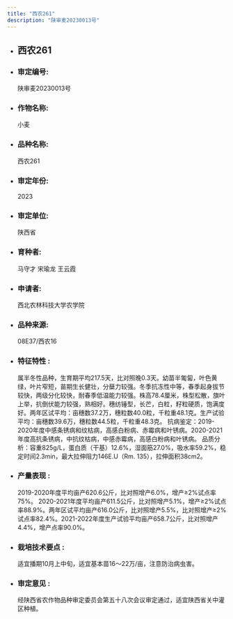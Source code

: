 ```yaml
---
title: "西农261"
description: "陕审麦20230013号"
---
```

* ## 西农261
* ###  审定编号:  
   陕审麦20230013号

*  ### 作物名称:  
   小麦

*   ###  品种名称: 
    西农261

*   ### 审定年份: 
    2023

*   ### 审定单位:  
    陕西省

*   ### 育种者:  
    马守才 宋瑜龙 王云霞

*   ### 申请者:  
    西北农林科技大学农学院

*   ### 品种来源:  
    08E37/西农16

*   ### 特征特性 : 
    属半冬性品种，生育期平均217.5天，比对照晚0.3天。幼苗半匍匐，叶色黄绿，叶片窄短，苗期生长健壮，分蘖力较强。冬季抗冻性中等，春季起身拔节较快，两级分化较快，耐春季低温能力较强。株高78.4厘米，株型松散，旗叶上举，抗倒伏能力较强，熟相好。穗纺锤型，长芒，白粒，籽粒硬质，饱满度好。两年区试平均：亩穗数37.2万，穗粒数40.0粒，千粒重48.1克。生产试验平均：亩穗数39.6万，穗粒数44.5粒，千粒重48.3克。
抗病鉴定：2019-2020年度中感条锈病和纹枯病，高感白粉病、赤霉病和叶锈病。2020-2021年度高抗条锈病，中抗纹枯病，中感赤霉病，高感白粉病和叶锈病。
品质分析：容重825g/L，蛋白质（干基）12.6%，湿面筋27.0%，吸水率59.2%，稳定时间2.3min，最大拉伸阻力146E.U（Rm. 135），拉伸面积38cm2。

*   ### 产量表现 : 
    2019-2020年度平均亩产620.6公斤，比对照增产6.0%，增产≥2%试点率75%。
2020-2021年度平均亩产611.5公斤，比对照增产5.1%，增产≥2%试点率88.9%。两年区试平均亩产616.0公斤，比对照增产5.5%，比对照增产≥2%试点率82.4%。2021-2022年度生产试验平均亩产658.7公斤，比对照增产4.4%，增产点率90.0%。

*   ### 栽培技术要点 : 
    适宜播期10月上中旬，适宜基本苗16～22万/亩，注意防治病虫害。

*   ### 审定意见 : 
    经陕西省农作物品种审定委员会第五十八次会议审定通过，适宜陕西省关中灌区种植。
